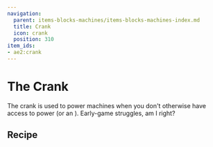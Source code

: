 ```yaml
---
navigation:
  parent: items-blocks-machines/items-blocks-machines-index.md
  title: Crank
  icon: crank
  position: 310
item_ids:
- ae2:crank
---
```


# The Crank

<GameScene zoom="6" background="#00000000" interactive="false">
  <ImportStructure src="../assets/assemblies/crank_on_stuff.snbt" />
  <IsometricCamera yaw="195" pitch="30" />
</GameScene>

The crank is used to power machines when you don't otherwise have access to power (or an <ItemLink id="energy_acceptor" />). Early-game struggles, am I right?

## Recipe

<RecipeFor id="crank" />
